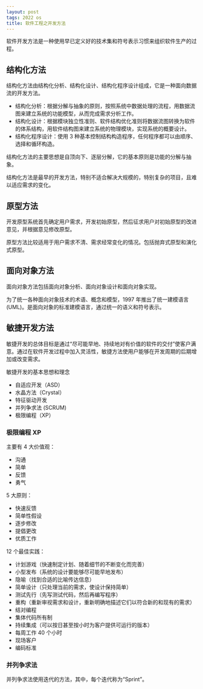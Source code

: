 ```yaml
---
layout: post
tags: 2022 os
title: 软件工程之开发方法
---
```


软件开发方法是一种使用早已定义好的技术集和符号表示习惯来组织软件生产的过程。

## 结构化方法

结构化方法由结构化分析、结构化设计、结构化程序设计组成，它是一种面向数据流的开发方法。

- 结构化分析：根据分解与抽象的原则，按照系统中数据处理的流程，用数据流图来建立系统的功能模型，从而完成需求分析工作。
- 结构化设计：根据模块独立性准则、软件结构优化准则将数据流图转换为软件的体系结构，用软件结构图来建立系统的物理模块，实现系统的概要设计。
- 结构化程序设计：使用 3 种基本控制结构构造程序，任何程序都可以由顺序、选择和循环构造。

结构化方法的主要思想是自顶向下、逐层分解，它的基本原则是功能的分解与抽象。

结构化方法是最早的开发方法，特别不适合解决大规模的，特别复杂的项目，且难以适应需求的变化。

## 原型方法

开发原型系统首先确定用户需求，开发初始原型，然后征求用户对初始原型的改进意见，并根据意见修改原型。

原型方法比较适用于用户需求不清、需求经常变化的情况。包括抛弃式原型和演化式原型。

## 面向对象方法

面向对象方法包括面向对象分析、面向对象设计和面向对象实现。

为了统一各种面向对象技术的术语、概念和模型，1997 年推出了统一建模语言(UML)。是面向对象的标准建模语言，通过统一的语义和符号表示。

## 敏捷开发方法

敏捷开发的总体目标是通过“尽可能早地、持续地对有价值的软件的交付”使客户满意。通过在软件开发过程中加入灵活性，敏捷方法使用户能够在开发周期的后期增加或改变需求。

敏捷开发的基本思想和理念

- 自适应开发（ASD）
- 水晶方法（Crystal）
- 特征驱动开发
- 并列争求法 (SCRUM)
- 极限编程（XP）

### 极限编程 XP

主要有 4 大价值观：

- 沟通
- 简单
- 反馈
- 勇气

5 大原则：

- 快速反馈
- 简单性假设
- 逐步修改
- 提倡更改
- 优质工作

12 个最佳实践：

- 计划游戏（快速制定计划、随着细节的不断变化而完善）
- 小型发布（系统的设计要能够尽可能早地发布）
- 隐喻（找到合适的比喻传达信息）
- 简单设计（只处理当前的需求，使设计保持简单）
- 测试先行（先写测试代码，然后再编写程序）
- 重构（重新审视需求和设计，重新明确地描述它们以符合新的和现有的需求）
- 结对编程
- 集体代码所有制
- 持续集成（可以按日甚至按小时为客户提供可运行的版本）
- 每周工作 40 个小时
- 现场客户
- 编码标准

### 并列争求法

并列争求法使用迭代的方法，其中，每个迭代称为“Sprint”。
